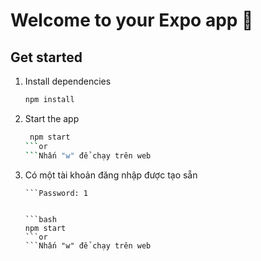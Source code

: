 # Welcome to your Expo app 👋

## Get started

1. Install dependencies

   ```bash
   npm install
   ```

2. Start the app

   ```bash
    npm start
   ```or
   ```Nhấn "w" để chạy trên web

3. Có một tài khoản đăng nhập được tạo sẵn
    ```Email: 1
    ```Password: 1


   ```bash
    npm start
   ```or
   ```Nhấn "w" để chạy trên web
 
